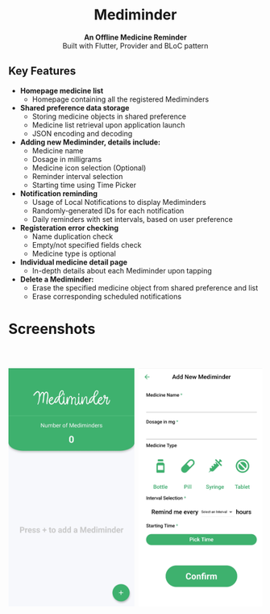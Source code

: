<h1 align="center">Mediminder</h1>

<div align="center">
  <strong>An Offline Medicine Reminder</strong>
</div>

<div align="center">
  Built with Flutter, Provider and BLoC pattern
</div>

## Key Features
* __Homepage medicine list__ 
  * Homepage containing all the registered Mediminders
* __Shared preference data storage__ 
  * Storing medicine objects in shared preference
  * Medicine list retrieval upon application launch
  * JSON encoding and decoding
* __Adding new Mediminder, details include:__ 
  * Medicine name
  * Dosage in milligrams
  * Medicine icon selection (Optional)
  * Reminder interval selection
  * Starting time using Time Picker
* __Notification reminding__
  * Usage of Local Notifications to display Mediminders
  * Randomly-generated IDs for each notification
  * Daily reminders with set intervals, based on user preference
* __Registeration error checking__ 
  * Name duplication check
  * Empty/not specified fields check
  * Medicine type is optional
* __Individual medicine detail page__ 
  * In-depth details about each Mediminder upon tapping
* __Delete a Mediminder:__ 
  * Erase the specified medicine object from shared preference and list
  * Erase corresponding scheduled notifications 


# Screenshots
<pre>
<img src="screenshots/7.jpg" width="250"> <img src="screenshots/2.jpg" width="250"> <img src="screenshots/3.jpg" width="250"> <img src="screenshots/4.jpg" width="250"> <img src="screenshots/5.jpg" width="250"> <img src="screenshots/6.jpg" width="250"> <img src="screenshots/1.jpg" width="250"> <img src="screenshots/8.jpg" width="250">  

</pre>

